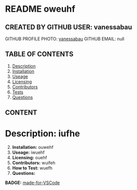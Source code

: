 # README oweuhf
## CREATED BY GITHUB USER: vanessabau
GITHUB PROFILE PHOTO: [vanessabau](https://avatars2.githubusercontent.com/u/59780981?v=4)
GITHUB EMAIL: null
## TABLE OF CONTENTS
1. [Description](#Description)
2. [Installation](#Installation)
3. [Useage](#Useage)
4. [Licensing](#Licensing)
5. [Contributors](#Contributors)
6. [Tests](#Tests)
7. [Questions](#Questions)

## CONTENT
# Description: iufhe
2. **Installation:** ouwehf
3. **Useage:** iwuehf
4. **Licensing:** ouehf
5. **Contributors:** wuifeh
6. **How to Test:** wuefh
7. **Questions:** 

**BADGE:** [made-for-VSCode](https://img.shields.io/badge/Made%20for-VSCode-1f425f.svg)